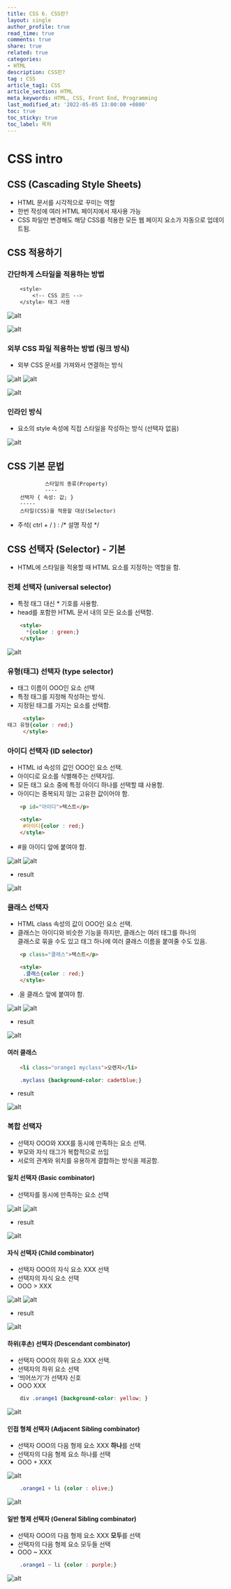 ```yaml
---
title: CSS 6. CSS란?
layout: single
author_profile: true
read_time: true
comments: true
share: true
related: true
categories:
- HTML
description: CSS란?
tag : CSS
article_tag1: CSS
article_section: HTML
meta_keywords: HTML, CSS, Front End, Programming
last_modified_at: '2022-05-05 13:00:00 +0800'
toc: true
toc_sticky: true
toc_label: 목차
---
```


CSS intro
==========

## CSS (Cascading Style Sheets)

* HTML 문서를 시각적으로 꾸미는 역할
* 한번 작성에 여러 HTML 페이지에서 재사용 가능
* CSS 파일만 변경해도 해당 CSS를 적용한 모든 웹 페이지 요소가 자동으로 업데이트됨.

## CSS 적용하기

### 간단하게 스타일을 적용하는 방법

```css
    <style>
        <!-- CSS 코드 -->
    </style> 태그 사용
```

![alt](/assets/images/post/html/28.png)

![alt](/assets/images/post/html/30.png)

### 외부 CSS 파일 적용하는 방법 (링크 방식)

* 외부 CSS 문서를 가져와서 연결하는 방식

![alt](/assets/images/post/html/29.png)
![alt](/assets/images/post/html/29_1.png)

![alt](/assets/images/post/html/31.png)

### 인라인 방식

* 요소의 style 속성에 직접 스타일을 작성하는 방식 (선택자 없음)

![alt](/assets/images/post/html/32.png)

## CSS 기본 문법

```
            스타일의 종류(Property)
            ----
    선택자 { 속성: 값; }
    -----
    스타일(CSS)을 적용할 대상(Selector)
```

* 주석( ctrl + / ) : /* 설명 작성 */

## CSS 선택자 (Selector) - 기본

* HTML에 스타일을 적용할 때 HTML 요소를 지정하는 역할을 함.

### 전체 선택자 (universal selector)

* 특정 태그 대신 * 기호를 사용함.
* head를 포함한 HTML 문서 내의 모든 요소를 선택함.

```html
    <style>
      *{color : green;}  
    </style>
```

![alt](/assets/images/post/html/33.png)


### 유형(태그) 선택자 (type selector)

* 태그 이름이 OOO인 요소 선택
* 특정 태그를 지정해 작성하는 방식.
* 지정된 태그를 가지는 요소를 선택함.

```html
     <style>
태그 유형{color : red;}  
     </style>
```

### 아이디 선택자 (ID selector)

* HTML id 속성의 값인 OOO인 요소 선택.
* 아이디로 요소를 식별해주는 선택자임.
* 모든 태그 요소 중에 특정 아이디 하나를 선택할 떄 사용함.
* 아이디는 중복되지 않는 고유한 값이어야 함.

```html
    <p id="아이디">텍스트</p>

    <style>
     #아이디{color : red;}  
    </style>
```

* #을 아이디 앞에 붙여야 함.

![alt](/assets/images/post/html/34.png)
![alt](/assets/images/post/html/35.png)

* result

![alt](/assets/images/post/html/36.png)

### 클래스 선택자

* HTML class 속성의 값이 OOO인 요소 선택.
* 클래스는 아이디와 비슷한 기능을 하지만, 클래스는 여러 태그를 하나의  
  클래스로 묶을 수도 있고 태그 하나에 여러 클래스 이름을 붙여줄 수도 있음.

```html
    <p class="클래스">텍스트</p>

    <style>
     .클래스{color : red;}  
    </style>
```

* .을 클래스 앞에 붙여야 함.

![alt](/assets/images/post/html/37.png)
![alt](/assets/images/post/html/39.png)

* result

![alt](/assets/images/post/html/38.png)

#### 여러 클래스

```html
    <li class="orange1 myclass">오렌지</li>
```

```css
    .myclass {background-color: cadetblue;}
```

* result

![alt](/assets/images/post/html/40.png)

### 복합 선택자

* 선택자 OOO와 XXX를 동시에 만족하는 요소 선택.
* 부모와 자식 태그가 복합적으로 쓰임
* 서로의 관계와 위치를 유용하게 결합하는 방식을 제공함.

#### 일치 선택자 (Basic combinator)

* 선택자를 동시에 만족하는 요소 선택

![alt](/assets/images/post/html/41.png)
![alt](/assets/images/post/html/42.png)

* result

![alt](/assets/images/post/html/43.png)

#### 자식 선택자 (Child combinator)

* 선택자 OOO의 자식 요소 XXX 선택
* 선택자의 자식 요소 선택
* OOO > XXX

![alt](/assets/images/post/html/44.png)
![alt](/assets/images/post/html/45.png)

* result

![alt](/assets/images/post/html/46.png)

#### 하위(후손) 선택자 (Descendant combinator)

* 선택자 OOO의 하위 요소 XXX 선택.
* 선택자의 하위 요소 선택
* '띄어쓰기'가 선택자 신호
* OOO XXX 

```css
    div .orange1 {background-color: yellow; }   
```

![alt](/assets/images/post/html/47.png)

#### 인접 형체 선택자 (Adjacent Sibling combinator)

* 선택자 OOO의 다음 형제 요소 XXX **하나**를 선택
* 선택자의 다음 형제 요소 하나를 선택
* OOO + XXX

![alt](/assets/images/post/html/48.png)

```css
    .orange1 + li {color : olive;}
```

![alt](/assets/images/post/html/49.png)

#### 일반 형제 선택자 (General Sibling combinator)

* 선택자 OOO의 다음 형제 요소 XXX **모두**를 선택
* 선택자의 다음 형제 요소 모두들 선택
* OOO ~ XXX

```css
    .orange1 ~ li {color : purple;}

```

![alt](/assets/images/post/html/51.png)


